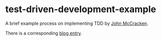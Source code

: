 # test-driven-development-example
A brief example process on implementing TDD by [John McCracken](https://blog.john-mccracken.com/).

There is a corresponding [blog entry](https://blog.john-mccracken.com/blog/test-driven-development-mentality).
